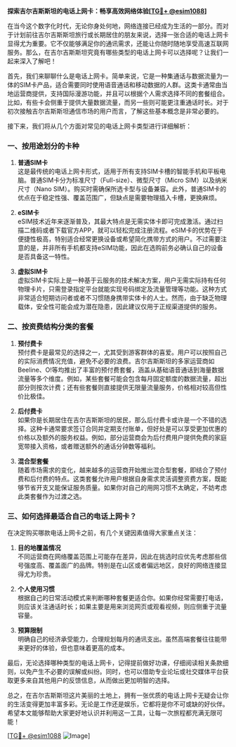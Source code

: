**探索吉尔吉斯斯坦的电话上网卡：畅享高效网络体验[[TG💪+ @esim1088](https://t.me/s/esim1088)]**

在当今这个数字化时代，无论你身处何地，网络连接已经成为生活的一部分。而对于计划前往吉尔吉斯斯坦旅行或长期居住的朋友来说，选择一张合适的电话上网卡显得尤为重要。它不仅能够满足你的通讯需求，还能让你随时随地享受高速互联网服务。那么，在吉尔吉斯斯坦究竟有哪些类型的电话上网卡可以选择呢？让我们一起来深入了解吧！

首先，我们来聊聊什么是电话上网卡。简单来说，它是一种集通话与数据流量为一体的SIM卡产品，适合需要同时使用语音通话和移动数据的人群。这类卡通常由当地运营商提供，支持国际漫游功能，并且可以根据个人需求选择不同的套餐组合。比如，有些卡会侧重于提供大量数据流量，而另一些则可能更注重通话时长。对于初次接触吉尔吉斯斯坦通信市场的用户而言，了解这些基本概念是非常必要的。

接下来，我们将从几个方面对常见的电话上网卡类型进行详细解析：

### 一、按用途划分的卡种

1. **普通SIM卡**  
   这是最传统的电话上网卡形式，适用于所有支持SIM卡槽的智能手机和平板电脑。普通SIM卡分为标准尺寸（Full-size）、微型尺寸（Micro SIM）以及纳米尺寸（Nano SIM）。购买时需确保所选卡型与设备兼容。此外，普通SIM卡的优点在于稳定性强、覆盖范围广，但缺点是需要物理插入卡槽，更换麻烦。

2. **eSIM卡**  
   eSIM技术近年来逐渐普及，其最大特点是无需实体卡即可完成激活。通过扫描二维码或者下载官方APP，就可以轻松完成注册流程。eSIM卡的优势在于便捷性极高，特别适合经常更换设备或希望简化携带方式的用户。不过需要注意的是，并非所有手机都支持eSIM功能，因此在选购前务必确认自己的设备是否具备这一特性。

3. **虚拟SIM卡**  
   虚拟SIM卡实际上是一种基于云服务的技术解决方案，用户无需实际持有任何物理卡片，只需登录指定平台就能实现号码绑定及流量管理等功能。这种方式非常适合短期访问者或者不习惯随身携带实体卡的人士。然而，由于缺乏物理载体，安全性可能会成为潜在隐患，因此建议仅用于正规渠道提供的服务。

### 二、按资费结构分类的套餐

1. **预付费卡**  
   预付费卡是最常见的选择之一，尤其受到游客群体的喜爱。用户可以按照自己的实际消费情况充值，避免不必要的浪费。吉尔吉斯斯坦的多家运营商如Beeline、O!等均推出了丰富的预付费套餐，涵盖从基础语音通话到海量数据流量等多个维度。例如，某些套餐可能会包含每月固定额度的数据流量，超出部分则按次计费；还有些套餐则直接提供无限量流量服务，价格相对较高但性价比极佳。

2. **后付费卡**  
   如果你是长期居住在吉尔吉斯斯坦的居民，那么后付费卡或许是一个不错的选择。这种卡通常要求签订合同并定期支付账单，但好处是可以享受更加优惠的价格以及额外的服务权益。例如，部分运营商会为后付费用户提供免费的家庭宽带接入资格，或者赠送额外的通话分钟数等福利。

3. **混合型套餐**  
   随着市场需求的变化，越来越多的运营商开始推出混合型套餐，即结合了预付费和后付费的特点。这类套餐允许用户根据自身需求灵活调整资费方案，既能够节省开支又能保证服务质量。如果你对自己的用网习惯不太确定，不妨考虑此类套餐作为过渡之选。

### 三、如何选择最适合自己的电话上网卡？

在决定购买哪款电话上网卡之前，有几个关键因素值得大家重点关注：

1. **目的地覆盖情况**  
   不同运营商在网络覆盖范围上可能存在差异，因此在挑选时应优先考虑那些信号强度高、覆盖面广的品牌。特别是在山区或者偏远地区，良好的网络连接显得尤为珍贵。

2. **个人使用习惯**  
   根据自己的日常活动模式来判断哪种套餐更适合你。如果你经常需要打电话，则应该关注通话时长；如果主要是用来浏览网页或观看视频，则应侧重于流量容量。

3. **预算限制**  
   明确自己的经济承受能力，合理规划每月的通讯支出。虽然高端套餐往往能带来更好的体验，但也意味着更高的成本。

最后，无论选择哪种类型的电话上网卡，记得提前做好功课，仔细阅读相关条款细则，以免产生不必要的误解或纠纷。同时，也可以借助专业论坛或社交媒体平台获取更多来自其他用户的反馈信息，从而做出更加明智的选择。

总之，在吉尔吉斯斯坦这片美丽的土地上，拥有一张优质的电话上网卡无疑会让你的生活变得更加丰富多彩。无论是工作还是娱乐，它都将是你不可或缺的好伙伴。希望本文能够帮助大家更好地认识并利用这一工具，让每一次旅程都充满无限可能！

[[TG💪+ @esim1088](https://t.me/s/esim1088) ![Image](https://i.postimg.cc/4NQfJmqS/Snipaste-2025-05-13-00-14-12.png)]